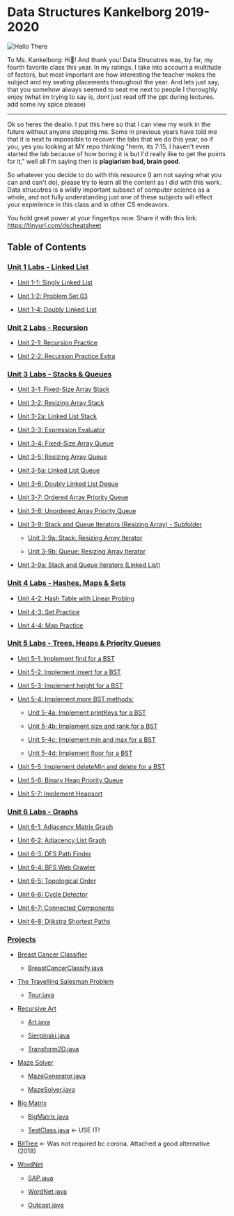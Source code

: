 # Data Structures Kankelborg 2019-2020
![Hello There](https://media.giphy.com/media/Nx0rz3jtxtEre/giphy.gif)

To Ms. Kankelborg: Hi:wave:! And thank you! Data Strucutres was, by far, my fourth favorite class this year. In my ratings, I take into account a multitude of factors, but most important are how interesting the teacher makes the subject and my seating placements throughout the year. And lets just say, that you somehow always seemed to seat me next to people I thoroughly enjoy (what im trying to say is, dont just read off the ppt during lectures. add some ivy spice please)

____

Ok so heres the dealio. I put this here so that I can view my  work in the future without anyone stopping me. Some in previous years have told me that it is next to impossible to recover the labs that we do this year, so if you, yes you looking at MY repo thinking "hmm, its 7:15, I haven't even started the lab because of how boring it is but I'd really like to get the points for it," well all I'm saying then is **plagiarism bad, brain good**. 

So whatever you decide to do with this resource (I am not saying what you can and can't do), please try to learn all the content as I did with this work. Data strucutres is a wildly important subsect of computer science as a whole, and not fully understanding just one of these subjects will effect your experience in this class and in other CS endeavors. 

You hold great power at your fingertips now. Share it with this link: https://tinyurl.com/dscheatsheet

## Table of Contents
### [Unit 1 Labs - Linked List](https://github.com/kinnerparikh/Data-Structures-Work/tree/master/Unit_1_Labs_LinkedList)

* [Unit 1-1: Singly Linked List](../master/Unit_1_Labs_LinkedList/SinglyLinkedList.java)
  
* [Unit 1-2: Problem Set 03](../master/Unit_1_Labs_LinkedList/ProblemSet03.java)
  
* [Unit 1-4: Doubly Linked List](../master/Unit_1_Labs_LinkedList/DoublyLinkedList.java)
    
### [Unit 2 Labs - Recursion](https://github.com/kinnerparikh/Data-Structures-Work/tree/master/Unit_2_Labs_Recursion)

* [Unit 2-1: Recursion Practice](../master/Unit_2_Labs_Recursion/RecursionPractice.java)
  
* [Unit 2-2: Recursion Practice Extra](../master/Unit_2_Labs_Recursion/RecursionPracticeExtra.java)

### [Unit 3 Labs - Stacks & Queues](https://github.com/kinnerparikh/Data-Structures-Work/tree/master/Unit_3_Labs_Stacks_Queues)

* [Unit 3-1: Fixed-Size Array Stack](../master/Unit_3_Labs_Stacks_Queues/FixedSizeArrayStack.java)

* [Unit 3-2: Resizing Array Stack](../master/Unit_3_Labs_Stacks_Queues/ResizingArrayStack.java)

* [Unit 3-2a: Linked List Stack](../master/Unit_3_Labs_Stacks_Queues/LinkedListStack.java)

* [Unit 3-3: Expression Evaluator](../master/Unit_3_Labs_Stacks_Queues/ExpressionEvaluator.java)

* [Unit 3-4: Fixed-Size Array Queue](../master/Unit_3_Labs_Stacks_Queues/FixedSizeArrayQueue.java)

* [Unit 3-5: Resizing Array Queue](../master/Unit_3_Labs_Stacks_Queues/ResizingArrayQueue.java)

* [Unit 3-5a: Linked List Queue](../master/Unit_3_Labs_Stacks_Queues/LinkedListQueue.java)

* [Unit 3-6: Doubly Linked List Deque](../master/Unit_3_Labs_Stacks_Queues/LinkedListDeque.java)

* [Unit 3-7: Ordered Array Priority Queue](https://www.youtube.com/watch?v=dQw4w9WgXcQ)

* [Unit 3-8: Unordered Array Priority Queue](https://www.youtube.com/watch?v=dQw4w9WgXcQ)

* [Unit 3-9: Stack and Queue Iterators (Resizing Array) - Subfolder](https://github.com/kinnerparikh/Data-Structures-Work/tree/master/Unit_3_Labs_Stacks_Queues/Iterators)

   * [Unit 3-9a: Stack: Resizing Array Iterator](../master/Unit_3_Labs_Stacks_Queues/Iterators/ResizingArrayStack.java)
   
   * [Unit 3-9b: Queue: Resizing Array Iterator](../master/Unit_3_Labs_Stacks_Queues/Iterators/ResizingArrayQueue.java)

* [Unit 3-9a: Stack and Queue Iterators (Linked List)](https://www.youtube.com/watch?v=dQw4w9WgXcQ)

### [Unit 4 Labs - Hashes, Maps & Sets](https://github.com/kinnerparikh/Data-Structures-Work/tree/master/Unit_4_Labs_Hashes_Maps_Sets)

* [Unit 4-2: Hash Table with Linear Probing](../master/Unit_4_Labs_Hashes_Maps_Sets/LinearProbingHashTable.java)

* [Unit 4-3: Set Practice](../master/Unit_4_Labs_Hashes_Maps_Sets/SetPractice.java)

* [Unit 4-4: Map Practice](../master/Unit_4_Labs_Hashes_Maps_Sets/MapPractice.java)

### [Unit 5 Labs - Trees, Heaps & Priority Queues](https://github.com/kinnerparikh/Data-Structures-Work/tree/master/Unit_5_Labs_Tree_Heaps_PQs)

* [Unit 5-1: Implement find for a BST](../master/Unit_5_Labs_Tree_Heaps_PQs/BSTFind.java)

* [Unit 5-2: Implement insert for a BST](../master/Unit_5_Labs_Tree_Heaps_PQs/BSTInsert.java)

* [Unit 5-3: Implement height for a BST](../master/Unit_5_Labs_Tree_Heaps_PQs/BSTHeight.java)

* [Unit 5-4: Implement more BST methods:](https://github.com/kinnerparikh/Data-Structures-Work/tree/master/Unit_5_Labs_Tree_Heaps_PQs/BST_Methods)

  * [Unit 5-4a: Implement printKeys for a BST](../master/Unit_5_Labs_Tree_Heaps_PQs/BST_Methods/BSTPrintKeys.java)
  
  * [Unit 5-4b: Implement size and rank for a BST](../master/Unit_5_Labs_Tree_Heaps_PQs/BST_Methods/BSTSize_Rank.java)
  
  * [Unit 5-4c: Implement min and max for a BST](../master/Unit_5_Labs_Tree_Heaps_PQs/BST_Methods/BSTMin_Max.java)
  * [Unit 5-4d: Implement floor for a BST](../master/Unit_5_Labs_Tree_Heaps_PQs/BST_Methods/BSTFloor.java)

* [Unit 5-5: Implement deleteMin and delete for a BST](../master/Unit_5_Labs_Tree_Heaps_PQs/BSTDelete_DeleteMin.java)

* [Unit 5-6: Binary Heap Priority Queue](../master/Unit_5_Labs_Tree_Heaps_PQs/BinaryHeapMaxPQ.java)

* [Unit 5-7: Implement Heapsort](../master/Unit_5_Labs_Tree_Heaps_PQs/Heapsort.java)

### [Unit 6 Labs - Graphs](https://github.com/kinnerparikh/Data-Structures-Work/tree/master/Unit_6_Graphs)

* [Unit 6-1: Adjacency Matrix Graph](../master/Unit_6_Graphs/AdjacencyMatrixGraph.java)

* [Unit 6-2: Adjacency List Graph](../master/Unit_6_Graphs/AdjacencyListGraph.java)

* [Unit 6-3: DFS Path Finder](../master/Unit_6_Graphs/DFSPathFinder.java)

* [Unit 6-4: BFS Web Crawler](../master/Unit_6_Graphs/BFSWebCrawler.java)

* [Unit 6-5: Topological Order](../master/Unit_6_Graphs/TopologicalOrder.java)

* [Unit 6-6: Cycle Detector](../master/Unit_6_Graphs/CycleDetector.java)

* [Unit 6-7: Connected Components](../master/Unit_6_Graphs/ConnectedComponents.java)

* [Unit 6-8: Dijkstra Shortest Paths](../master/Unit_6_Graphs/DijkstraShortestPaths.java)

### [Projects](https://github.com/kinnerparikh/Data-Structures-Work/tree/master/Projects)

* [Breast Cancer Classifier](https://github.com/kinnerparikh/Data-Structures-Work/tree/master/Projects/BreastCancerClassifier)
  
  * [BreastCancerClassify.java](../master/Projects/BreastCancerClassifier/src/BreastCancerClassify.java)
  
* [The Travelling Salesman Problem](https://github.com/kinnerparikh/Data-Structures-Work/tree/master/Projects/TravellingSalesman)

  * [Tour.java](../master/Projects/TravellingSalesman/src/Tour.java)
  
* [Recursive Art](https://github.com/kinnerparikh/Data-Structures-Work/tree/master/Projects/RecursiveArt)

  * [Art.java](../master/Projects/RecursiveArt/src/Art.java)
  
  * [Sierpinski.java](../master/Projects/RecursiveArt/src/Sierpinski.java)
  
  * [Transform2D.java](../master/Projects/RecursiveArt/src/Transform2D.java)
  
* [Maze Solver](https://github.com/kinnerparikh/Data-Structures-Work/tree/master/Projects/MazeSolver)

  * [MazeGenerator.java](../master/Projects/MazeSolver/src/MazeGenerator.java)
  
  * [MazeSolver.java](../master/Projects/MazeSolver/src/MazeSolver.java)
  
* [Big Matrix](https://github.com/kinnerparikh/Data-Structures-Work/tree/master/Projects/BigMatrix)

  * [BigMatrix.java](../master/Projects/BigMatrix/src/BigMatrix.java)
  
  * [TestClass.java](../master/Projects/BigMatrix/src/TestClass.java) <- USE IT!
  
* [BitTree](https://github.com/williamwang12/BitTreeProject) <- Was not required bc corona. Attached a good alternative (2018) 
  
* [WordNet](https://github.com/kinnerparikh/Data-Structures-Work/tree/master/Projects/WordNet)

  * [SAP.java](../master/Projects/WordNet/src/SAP.java)
  
  * [WordNet.java](../master/Projects/WordNet/src/WordNet.java)
  
  * [Outcast.java](../master/Projects/WordNet/src/Outcast.java)


